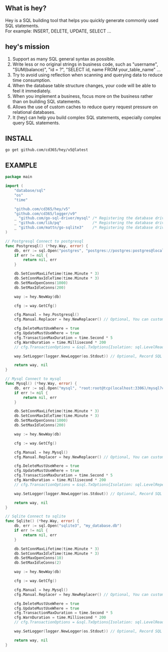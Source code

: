 ## What is hey?

Hey is a SQL building tool that helps you quickly generate commonly used SQL statements. <br>
For example: INSERT, DELETE, UPDATE, SELECT ...

## hey's mission
1. Support as many SQL general syntax as possible.
2. Write less or no original strings in business code, such as "username", "SUM(balance)", "id = ?", "SELECT id, name FROM your_table_name" ...
3. Try to avoid using reflection when scanning and querying data to reduce time consumption.
4. When the database table structure changes, your code will be able to feel it immediately.
5. When you implement a business, focus more on the business rather than on building SQL statements.
6. Allows the use of custom caches to reduce query request pressure on relational databases.
7. It (hey) can help you build complex SQL statements, especially complex query SQL statements.

## INSTALL
```shell
go get github.com/cd365/hey/v5@latest
```

## EXAMPLE
```go
package main

import (
	"database/sql"
	"os"
	"time"

	"github.com/cd365/hey/v5"
	"github.com/cd365/logger/v9"
	_ "github.com/go-sql-driver/mysql" /* Registering the database driver */
	_ "github.com/lib/pq"              /* Registering the database driver */
	_ "github.com/mattn/go-sqlite3"    /* Registering the database driver */
)

// Postgresql Connect to postgresql
func Postgresql() (*hey.Way, error) {
	db, err := sql.Open("postgres", "postgres://postgres:postgres@localhost:5432/postgres?sslmode=disable")
	if err != nil {
		return nil, err
	}

	db.SetConnMaxLifetime(time.Minute * 3)
	db.SetConnMaxIdleTime(time.Minute * 3)
	db.SetMaxOpenConns(1000)
	db.SetMaxIdleConns(200)

	way := hey.NewWay(db)

	cfg := way.GetCfg()

	cfg.Manual = hey.Postgresql()
	cfg.Manual.Replacer = hey.NewReplacer() // Optional, You can customize it by using "table_or_column_name" instead of table_or_column_name

	cfg.DeleteMustUseWhere = true
	cfg.UpdateMustUseWhere = true
	cfg.TransactionMaxDuration = time.Second * 5
	cfg.WarnDuration = time.Millisecond * 200
	// cfg.TransactionOptions = &sql.TxOptions{Isolation: sql.LevelReadCommitted}

	way.SetLogger(logger.NewLogger(os.Stdout)) // Optional, Record SQL call log

	return way, nil
}

// Mysql Connect to mysql
func Mysql() (*hey.Way, error) {
	db, err := sql.Open("mysql", "root:root@tcp(localhost:3306)/mysql?charset=utf8mb4&collation=utf8mb4_unicode_ci&timeout=90s&multiStatements=true")
	if err != nil {
		return nil, err
	}

	db.SetConnMaxLifetime(time.Minute * 3)
	db.SetConnMaxIdleTime(time.Minute * 3)
	db.SetMaxOpenConns(1000)
	db.SetMaxIdleConns(200)

	way := hey.NewWay(db)

	cfg := way.GetCfg()

	cfg.Manual = hey.Mysql()
	cfg.Manual.Replacer = hey.NewReplacer() // Optional, You can customize it by using `table_or_column_name` instead of table_or_column_name

	cfg.DeleteMustUseWhere = true
	cfg.UpdateMustUseWhere = true
	cfg.TransactionMaxDuration = time.Second * 5
	cfg.WarnDuration = time.Millisecond * 200
	// cfg.TransactionOptions = &sql.TxOptions{Isolation: sql.LevelRepeatableRead}

	way.SetLogger(logger.NewLogger(os.Stdout)) // Optional, Record SQL call log

	return way, nil
}

// Sqlite Connect to sqlite
func Sqlite() (*hey.Way, error) {
	db, err := sql.Open("sqlite3", "my_database.db")
	if err != nil {
		return nil, err
	}

	db.SetConnMaxLifetime(time.Minute * 3)
	db.SetConnMaxIdleTime(time.Minute * 3)
	db.SetMaxOpenConns(10)
	db.SetMaxIdleConns(2)

	way := hey.NewWay(db)

	cfg := way.GetCfg()

	cfg.Manual = hey.Mysql()
	cfg.Manual.Replacer = hey.NewReplacer() // Optional, You can customize it by using `table_or_column_name` instead of table_or_column_name

	cfg.DeleteMustUseWhere = true
	cfg.UpdateMustUseWhere = true
	cfg.TransactionMaxDuration = time.Second * 5
	cfg.WarnDuration = time.Millisecond * 200
	// cfg.TransactionOptions = &sql.TxOptions{Isolation: sql.LevelReadCommitted}

	way.SetLogger(logger.NewLogger(os.Stdout)) // Optional, Record SQL call log

	return way, nil
}
```
